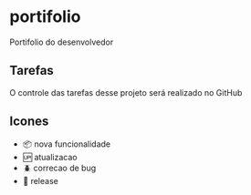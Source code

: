# portifolio

Portifolio do desenvolvedor

## Tarefas

O controle das tarefas desse projeto será realizado no GitHub

## Icones

- :package: nova funcionalidade
- :up: atualizacao
- :beetle: correcao de bug
- :checkered_flag: release